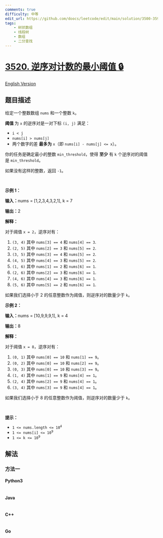 ```yaml
---
comments: true
difficulty: 中等
edit_url: https://github.com/doocs/leetcode/edit/main/solution/3500-3599/3520.Minimum%20Threshold%20for%20Inversion%20Pairs%20Count/README.md
tags:
    - 树状数组
    - 线段树
    - 数组
    - 二分查找
---
```


<!-- problem:start -->

# [3520. 逆序对计数的最小阈值 🔒](https://leetcode.cn/problems/minimum-threshold-for-inversion-pairs-count)

[English Version](/solution/3500-3599/3520.Minimum%20Threshold%20for%20Inversion%20Pairs%20Count/README_EN.md)

## 题目描述

<!-- description:start -->

<p>给定一个整数数组&nbsp;<code>nums</code>&nbsp;和一个整数&nbsp;<code>k</code>。</p>

<p><strong>阈值&nbsp;</strong>为&nbsp;<code>x</code>&nbsp;的逆序对是一对下标&nbsp;<code>(i, j)</code>&nbsp;满足：</p>

<ul>
	<li><code>i &lt; j</code></li>
	<li><code>nums[i] &gt; nums[j]</code></li>
	<li>两个数字的差&nbsp;<strong>最多为</strong>&nbsp;<code>x</code>（即&nbsp;<code>nums[i] - nums[j] &lt;= x</code>）。</li>
</ul>

<p>你的任务是确定最小的整数 <code>min_threshold</code>，使得 <strong>至少</strong> 有 <code>k</code> 个逆序对的阈值是&nbsp;<code>min_threshold</code>。</p>

<p>如果没有这样的整数，返回&nbsp;<code>-1</code>。</p>

<p>&nbsp;</p>

<p><strong class="example">示例 1：</strong></p>

<div class="example-block">
<p><span class="example-io"><b>输入：</b>nums = [1,2,3,4,3,2,1], k = 7</span></p>

<p><strong>输出：</strong><span class="example-io">2</span></p>

<p><strong>解释：</strong></p>

<p>对于阈值&nbsp;<code>x = 2</code>，逆序对有：</p>

<ol>
	<li><code>(3, 4)</code> 其中&nbsp;<code>nums[3] == 4</code> 和 <code>nums[4] == 3</code>.</li>
	<li><code>(2, 5)</code> 其中 <code>nums[2] == 3</code> 和 <code>nums[5] == 2</code>.</li>
	<li><code>(3, 5)</code> 其中 <code>nums[3] == 4</code> 和 <code>nums[5] == 2</code>.</li>
	<li><code>(4, 5)</code> 其中 <code>nums[4] == 3</code> 和 <code>nums[5] == 2</code>.</li>
	<li><code>(1, 6)</code> 其中 <code>nums[1] == 2</code> 和 <code>nums[6] == 1</code>.</li>
	<li><code>(2, 6)</code> 其中 <code>nums[2] == 3</code> 和 <code>nums[6] == 1</code>.</li>
	<li><code>(4, 6)</code> 其中 <code>nums[4] == 3</code> 和 <code>nums[6] == 1</code>.</li>
	<li><code>(5, 6)</code> 其中 <code>nums[5] == 2</code> 和 <code>nums[6] == 1</code>.</li>
</ol>

<p>如果我们选择小于 2 的任意整数作为阈值，则逆序对的数量少于 <code>k</code>。</p>
</div>

<p><strong class="example">示例 2：</strong></p>

<div class="example-block">
<p><span class="example-io"><b>输入：</b>nums = [10,9,9,9,1], k = 4</span></p>

<p><span class="example-io"><b>输出：</b>8</span></p>

<p><strong>解释：</strong></p>

<p>对于阈值&nbsp;<code>x = 8</code>，逆序对有：</p>

<ol>
	<li><code>(0, 1)</code> 其中&nbsp;<code>nums[0] == 10</code> 和&nbsp;<code>nums[1] == 9</code>。</li>
	<li><code>(0, 2)</code> 其中 <code>nums[0] == 10</code> 和 <code>nums[2] == 9</code>。</li>
	<li><code>(0, 3)</code> 其中 <code>nums[0] == 10</code> 和 <code>nums[3] == 9</code>。</li>
	<li><code>(1, 4)</code> 其中 <code>nums[1] == 9</code> 和 <code>nums[4] == 1</code>。</li>
	<li><code>(2, 4)</code> 其中 <code>nums[2] == 9</code> 和 <code>nums[4] == 1</code>。</li>
	<li><code>(3, 4)</code> 其中 <code>nums[3] == 9</code> 和 <code>nums[4] == 1</code>。</li>
</ol>

<p>如果我们选择小于 8 的任意整数作为阈值，则逆序对的数量少于 <code>k</code>。</p>
</div>

<p>&nbsp;</p>

<p><strong>提示：</strong></p>

<ul>
	<li><code>1 &lt;= nums.length &lt;= 10<sup>4</sup></code></li>
	<li><code>1 &lt;= nums[i] &lt;= 10<sup>9</sup></code></li>
	<li><code>1 &lt;= k &lt;= 10<sup>9</sup></code></li>
</ul>

<!-- description:end -->

## 解法

<!-- solution:start -->

### 方法一

<!-- tabs:start -->

#### Python3

```python

```

#### Java

```java

```

#### C++

```cpp

```

#### Go

```go

```

<!-- tabs:end -->

<!-- solution:end -->

<!-- problem:end -->
